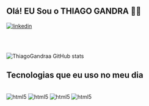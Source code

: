 ## Olá! EU Sou o THIAGO GANDRA 🖐🏽

 <a href="https://www.linkedin.com/in/thiago-gandra-685a68248/"><img align="center" alt="linkedin" src="https://img.shields.io/badge/LinkedIn-0077B5?style=for-the-badge&logo=linkedin&logoColor=white"></a>
 </div>
<br><br>

![ThiagoGandraa  GitHub stats](https://github-readme-stats.vercel.app/api?username=ThiagoGandraa&show_icons=true&theme=tokyonight)

## Tecnologias que eu uso no meu dia

<div style="display :inline_block"></br>
 <img align="center" alt="html5" src="https://img.shields.io/badge/HTML5-E34F26?style=for-the-badge&logo=html5&logoColor=white">
 <img align="center" alt="html5" src="https://img.shields.io/badge/CSS3-1572B6?style=for-the-badge&logo=css3&logoColor=white">
 <img align="center" alt="html5" src="https://img.shields.io/badge/JavaScript-F7DF1E?style=for-the-badge&logo=javascript&logoColor=black">
 <img align="center" alt="html5" src="https://img.shields.io/badge/React-20232A?style=for-the-badge&logo=react&logoColor=61DAFB">
 </div>
   
